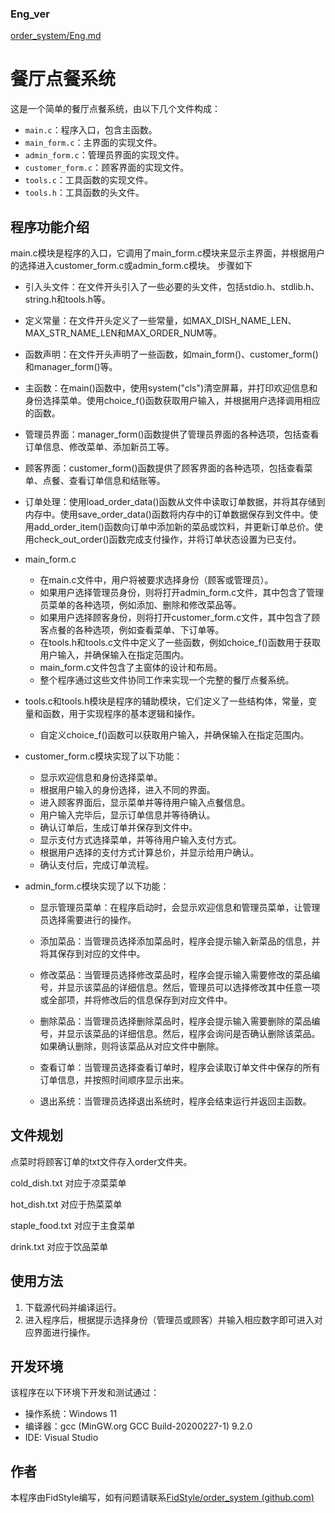 ### Eng_ver
[order_system/Eng.md](https://github.com/FidStyle/order_system/blob/main/Eng.md)
# 餐厅点餐系统

这是一个简单的餐厅点餐系统，由以下几个文件构成：

- `main.c`：程序入口，包含主函数。
- `main_form.c`：主界面的实现文件。
- `admin_form.c`：管理员界面的实现文件。
- `customer_form.c`：顾客界面的实现文件。
- `tools.c`：工具函数的实现文件。
- `tools.h`：工具函数的头文件。

## 程序功能介绍
main.c模块是程序的入口，它调用了main_form.c模块来显示主界面，并根据用户的选择进入customer_form.c或admin_form.c模块。
步骤如下
- 引入头文件：在文件开头引入了一些必要的头文件，包括stdio.h、stdlib.h、string.h和tools.h等。
- 定义常量：在文件开头定义了一些常量，如MAX_DISH_NAME_LEN、MAX_STR_NAME_LEN和MAX_ORDER_NUM等。
- 函数声明：在文件开头声明了一些函数，如main_form()、customer_form()和manager_form()等。
- 主函数：在main()函数中，使用system("cls")清空屏幕，并打印欢迎信息和身份选择菜单。使用choice_f()函数获取用户输入，并根据用户选择调用相应的函数。
- 管理员界面：manager_form()函数提供了管理员界面的各种选项，包括查看订单信息、修改菜单、添加新员工等。
- 顾客界面：customer_form()函数提供了顾客界面的各种选项，包括查看菜单、点餐、查看订单信息和结账等。
- 订单处理：使用load_order_data()函数从文件中读取订单数据，并将其存储到内存中。使用save_order_data()函数将内存中的订单数据保存到文件中。使用add_order_item()函数向订单中添加新的菜品或饮料，并更新订单总价。使用check_out_order()函数完成支付操作，并将订单状态设置为已支付。

- main_form.c
  - 在main.c文件中，用户将被要求选择身份（顾客或管理员）。
  - 如果用户选择管理员身份，则将打开admin_form.c文件，其中包含了管理员菜单的各种选项，例如添加、删除和修改菜品等。
  - 如果用户选择顾客身份，则将打开customer_form.c文件，其中包含了顾客点餐的各种选项，例如查看菜单、下订单等。
  - 在tools.h和tools.c文件中定义了一些函数，例如choice_f()函数用于获取用户输入，并确保输入在指定范围内。
  - main_form.c文件包含了主窗体的设计和布局。
  - 整个程序通过这些文件协同工作来实现一个完整的餐厅点餐系统。

- tools.c和tools.h模块是程序的辅助模块，它们定义了一些结构体，常量，变量和函数，用于实现程序的基本逻辑和操作。
   - 自定义choice_f()函数可以获取用户输入，并确保输入在指定范围内。
   
- customer_form.c模块实现了以下功能：
  - 显示欢迎信息和身份选择菜单。
  - 根据用户输入的身份选择，进入不同的界面。
  - 进入顾客界面后，显示菜单并等待用户输入点餐信息。
  - 用户输入完毕后，显示订单信息并等待确认。
  - 确认订单后，生成订单并保存到文件中。
  - 显示支付方式选择菜单，并等待用户输入支付方式。
  - 根据用户选择的支付方式计算总价，并显示给用户确认。
  - 确认支付后，完成订单流程。

- admin_form.c模块实现了以下功能：
  - 显示管理员菜单：在程序启动时，会显示欢迎信息和管理员菜单，让管理员选择需要进行的操作。

  - 添加菜品：当管理员选择添加菜品时，程序会提示输入新菜品的信息，并将其保存到对应的文件中。

  - 修改菜品：当管理员选择修改菜品时，程序会提示输入需要修改的菜品编号，并显示该菜品的详细信息。然后，管理员可以选择修改其中任意一项或全部项，并将修改后的信息保存到对应文件中。

  - 删除菜品：当管理员选择删除菜品时，程序会提示输入需要删除的菜品编号，并显示该菜品的详细信息。然后，程序会询问是否确认删除该菜品。如果确认删除，则将该菜品从对应文件中删除。

  - 查看订单：当管理员选择查看订单时，程序会读取订单文件中保存的所有订单信息，并按照时间顺序显示出来。

  - 退出系统：当管理员选择退出系统时，程序会结束运行并返回主函数。

## 文件规划

点菜时将顾客订单的txt文件存入order文件夹。

cold_dish.txt 对应于凉菜菜单

hot_dish.txt 对应于热菜菜单

staple_food.txt 对应于主食菜单

drink.txt 对应于饮品菜单

## 使用方法

1. 下载源代码并编译运行。
2. 进入程序后，根据提示选择身份（管理员或顾客）并输入相应数字即可进入对应界面进行操作。

## 开发环境

该程序在以下环境下开发和测试通过：

- 操作系统：Windows 11
- 编译器：gcc (MinGW.org GCC Build-20200227-1) 9.2.0
- IDE: Visual Studio

## 作者

本程序由FidStyle编写，如有问题请联系[FidStyle/order_system (github.com)](https://github.com/FidStyle/order_system)


